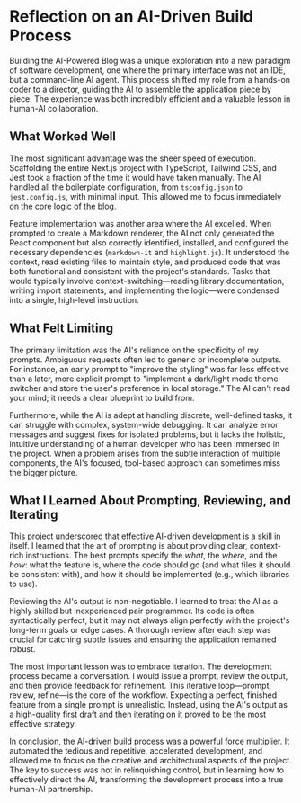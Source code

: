 # Reflection on an AI-Driven Build Process

Building the AI-Powered Blog was a unique exploration into a new paradigm of software development, one where the primary interface was not an IDE, but a command-line AI agent. This process shifted my role from a hands-on coder to a director, guiding the AI to assemble the application piece by piece. The experience was both incredibly efficient and a valuable lesson in human-AI collaboration.

## What Worked Well

The most significant advantage was the sheer speed of execution. Scaffolding the entire Next.js project with TypeScript, Tailwind CSS, and Jest took a fraction of the time it would have taken manually. The AI handled all the boilerplate configuration, from `tsconfig.json` to `jest.config.js`, with minimal input. This allowed me to focus immediately on the core logic of the blog.

Feature implementation was another area where the AI excelled. When prompted to create a Markdown renderer, the AI not only generated the React component but also correctly identified, installed, and configured the necessary dependencies (`markdown-it` and `highlight.js`). It understood the context, read existing files to maintain style, and produced code that was both functional and consistent with the project's standards. Tasks that would typically involve context-switching—reading library documentation, writing import statements, and implementing the logic—were condensed into a single, high-level instruction.

## What Felt Limiting

The primary limitation was the AI's reliance on the specificity of my prompts. Ambiguous requests often led to generic or incomplete outputs. For instance, an early prompt to "improve the styling" was far less effective than a later, more explicit prompt to "implement a dark/light mode theme switcher and store the user's preference in local storage." The AI can't read your mind; it needs a clear blueprint to build from.

Furthermore, while the AI is adept at handling discrete, well-defined tasks, it can struggle with complex, system-wide debugging. It can analyze error messages and suggest fixes for isolated problems, but it lacks the holistic, intuitive understanding of a human developer who has been immersed in the project. When a problem arises from the subtle interaction of multiple components, the AI's focused, tool-based approach can sometimes miss the bigger picture.

## What I Learned About Prompting, Reviewing, and Iterating

This project underscored that effective AI-driven development is a skill in itself. I learned that the art of prompting is about providing clear, context-rich instructions. The best prompts specify the *what*, the *where*, and the *how*: what the feature is, where the code should go (and what files it should be consistent with), and how it should be implemented (e.g., which libraries to use).

Reviewing the AI's output is non-negotiable. I learned to treat the AI as a highly skilled but inexperienced pair programmer. Its code is often syntactically perfect, but it may not always align perfectly with the project's long-term goals or edge cases. A thorough review after each step was crucial for catching subtle issues and ensuring the application remained robust.

The most important lesson was to embrace iteration. The development process became a conversation. I would issue a prompt, review the output, and then provide feedback for refinement. This iterative loop—prompt, review, refine—is the core of the workflow. Expecting a perfect, finished feature from a single prompt is unrealistic. Instead, using the AI's output as a high-quality first draft and then iterating on it proved to be the most effective strategy.

In conclusion, the AI-driven build process was a powerful force multiplier. It automated the tedious and repetitive, accelerated development, and allowed me to focus on the creative and architectural aspects of the project. The key to success was not in relinquishing control, but in learning how to effectively direct the AI, transforming the development process into a true human-AI partnership.
